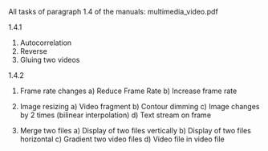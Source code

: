 All tasks of paragraph 1.4 of the manuals: multimedia_video.pdf

1.4.1
 1) Autocorrelation
 2) Reverse
 3) Gluing two videos

1.4.2
 1) Frame rate changes
    a) Reduce Frame Rate
    b) Increase frame rate

 2) Image resizing
    a) Video fragment
    b) Contour dimming
    c) Image changes by 2 times (bilinear interpolation)
    d) Text stream on frame

 3) Merge two files
    a) Display of two files vertically
    b) Display of two files horizontal
    c) Gradient two video files
    d) Video file in video file
